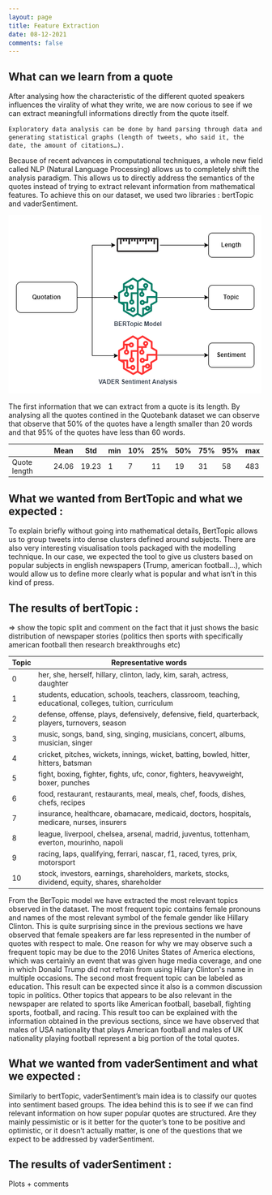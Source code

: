 ```yaml
---
layout: page
title: Feature Extraction
date: 08-12-2021
comments: false
---
```

## What can we learn from a quote

After analysing how the characteristic of the different quoted speakers influences the virality of what they write, we are now corious to see if we can extract meaningfull informations directly from the quote itself.

    Exploratory data analysis can be done by hand parsing through data and generating statistical graphs (length of tweets, who said it, the date, the amount of citations…). 

Because of recent advances in computational techniques, a whole new field called NLP (Natural Language Processing) allows us to completely shift the analysis paradigm. This allows us to directly address the semantics of the quotes instead of trying to extract relevant information from mathematical features.
To achieve this on our dataset, we used two libraries : bertTopic and vaderSentiment.

<img src="../assets/img/plots_feature_extraction/feature_extraction.png">

The first information that we can extract from a quote is its length. By analysing all the quotes contined in the Quotebank dataset we can observe that observe that 50% of the quotes have a length smaller than 20 words and that 95% of the quotes have less than 60 words.

|              | Mean  | Std   | min | 10% | 25% | 50% | 75% | 95% | max |
|--------------|-------|-------|-----|-----|-----|-----|-----|-----|-----|
| Quote length | 24.06 | 19.23 | 1   | 7   | 11  | 19  | 31  | 58  | 483 |


## What we wanted from BertTopic and what we expected  :
To explain briefly without going into mathematical details, BertTopic allows us to group tweets into dense clusters defined around subjects. There are also very interesting visualisation tools packaged with the modelling technique. In our case, we expected the tool to give us clusters based on popular subjects in english newspapers (Trump, american football…), which would allow us to define more clearly what is popular and what isn’t in this kind of press.

## The results of bertTopic : 
=> show the topic split and comment on the fact that it just shows the basic distribution of newspaper stories (politics then sports with specifically american football then research breakthroughs etc)

| Topic | Representative words                                                                                    |
|-------|---------------------------------------------------------------------------------------------------------|
| 0     | her, she, herself, hillary, clinton, lady, kim, sarah, actress, daughter                                |
| 1     | students, education, schools, teachers, classroom, teaching, educational, colleges, tuition, curriculum |
| 2     | defense, offense, plays, defensively, defensive, field, quarterback, players, turnovers, season         |
| 3     | music, songs, band, sing, singing, musicians, concert, albums, musician, singer                         |
| 4     | cricket, pitches, wickets, innings, wicket, batting, bowled, hitter, hitters, batsman                   |
| 5     | fight, boxing, fighter, fights, ufc, conor, fighters, heavyweight, boxer, punches                       |
| 6     | food, restaurant, restaurants, meal, meals, chef, foods, dishes, chefs, recipes                         |
| 7     | insurance, healthcare, obamacare, medicaid, doctors, hospitals, medicare, nurses, insurers              |
| 8     | league, liverpool, chelsea, arsenal, madrid, juventus, tottenham, everton, mourinho, napoli             |
| 9     | racing, laps, qualifying, ferrari, nascar, f1, raced, tyres, prix, motorsport                           |
| 10    | stock, investors, earnings, shareholders, markets, stocks, dividend, equity, shares, shareholder        |

From the BerTopic model we have extracted the most relevant topics observed in the dataset. The most frequent topic contains female pronouns and names of the most relevant symbol of the female gender like Hillary Clinton. This is quite surprising since in the previous sections we have observed that female speakers are far less represented in the number of quotes with respect to male. One reason for why we may observe such a frequent topic may be due to the 2016 Unites States of America elections, which was certainly an event that was given huge media coverage, and one in which Donald Trump did not refrain from using Hilary Clinton's name in multiple occasions. The second most frequent topic can be labeled as education. This result can be expected since it also is a common discussion topic in politics. Other topics that appears to be also relevant in the newspaper are related to sports like American football, baseball, fighting sports, football, and racing. This result too can be explained with the information obtained in the previous sections, since we have observed that males of USA nationality that plays American football and males of UK nationality playing football represent a big portion of the total quotes.


## What we wanted from vaderSentiment and what we expected  :
Similarly to bertTopic, vaderSentiment’s main idea is to classify our quotes into sentiment based groups. The idea behind this is to see if we can find relevant information on how super popular quotes are structured. Are they mainly pessimistic or is it better for the quoter’s tone to be positive and optimistic, or it doesn’t actually matter, is one of the questions that we expect to be addressed by vaderSentiment.

## The results of vaderSentiment : 
Plots + comments 




